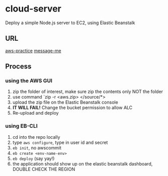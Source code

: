 # cloud-server
Deploy a simple Node.js server to EC2, using Elastic Beanstalk

## URL

[aws-practice](http://awsdeploy-env.eba-avcmfcpg.us-east-1.elasticbeanstalk.com/)
[message-me](http://lab-env.eba-npejgmuu.us-west-2.elasticbeanstalk.com/)

## Process

### using the AWS GUI

1. zip the folder of interest, make sure zip the contents only NOT the folder
2. use command `zip -r <aws.zip> </source/*>
3. upload the zip file on the Elastic Beanstalk console
4. **IT WILL FAIL!** Change the bucket permission to allow ALC
5. Re-upload and deploy

### using EB-CLI

1. cd into the repo locally
2. type `aws configure`, type in user id and secret
3. `eb init`, no awscommit
4. `eb create <env-name-env>`
5. `eb deploy` (say yay!)
6. the application should show up on the elastic beanstalk dashboard, DOUBLE CHECK THE REGION
